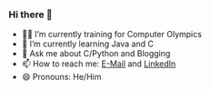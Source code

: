 ### Hi there 👋

- 👨‍💻 I’m currently training for Computer Olympics
- 🌱 I’m currently learning Java and C
- 💬 Ask me about C/Python and Blogging
- 📫 How to reach me: [E-Mail](contact@ahmedkececi.com) and [LinkedIn](www.linkedin.com/in/ahmedkececi)
- 😄 Pronouns: He/Him
